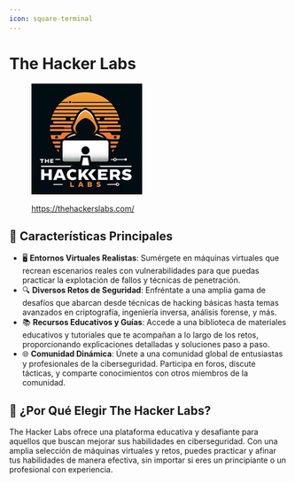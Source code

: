 ```yaml
---
icon: square-terminal
---
```


# The Hacker Labs

<figure><img src="../../.gitbook/assets/image (67).png" alt=""><figcaption><p><a href="https://thehackerslabs.com/">https://thehackerslabs.com/</a></p></figcaption></figure>

## 🌟 **Características Principales**

* 🖥️ **Entornos Virtuales Realistas**: Sumérgete en máquinas virtuales que recrean escenarios reales con vulnerabilidades para que puedas practicar la explotación de fallos y técnicas de penetración.
* 🔍 **Diversos Retos de Seguridad**: Enfréntate a una amplia gama de desafíos que abarcan desde técnicas de hacking básicas hasta temas avanzados en criptografía, ingeniería inversa, análisis forense, y más.
* 📚 **Recursos Educativos y Guías**: Accede a una biblioteca de materiales educativos y tutoriales que te acompañan a lo largo de los retos, proporcionando explicaciones detalladas y soluciones paso a paso.
* 🌐 **Comunidad Dinámica**: Únete a una comunidad global de entusiastas y profesionales de la ciberseguridad. Participa en foros, discute tácticas, y comparte conocimientos con otros miembros de la comunidad.

## 🚀 **¿Por Qué Elegir The Hacker Labs?**

The Hacker Labs ofrece una plataforma educativa y desafiante para aquellos que buscan mejorar sus habilidades en ciberseguridad. Con una amplia selección de máquinas virtuales y retos, puedes practicar y afinar tus habilidades de manera efectiva, sin importar si eres un principiante o un profesional con experiencia.
